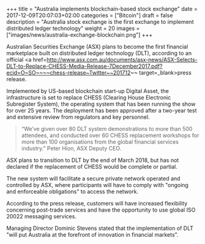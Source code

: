 +++
title = "Australia implements blockchain-based stock exchange"
date = 2017-12-09T20:07:03+02:00
categories = ["Bitcoin"]
draft = false
description = "Australia stock exchange is the first exchange to implement distributed ledger technology"
weight = 20
images = ["images/news/australia-exchange-blockchain.png"]
+++

Australian Securities Exchange (ASX) plans to become the first financial marketplace built on distributed ledger technology (DLT), according to an official <a href=http://www.asx.com.au/documents/asx-news/ASX-Selects-DLT-to-Replace-CHESS-Media-Release-7December2017.pdf?ecid=O~SO~~~~chess-release~Twitter~~201712~~ target=_blank>press release</a>.

Implemented by US-based blockchain start-up Digital Asset, the infrastructure is set to replace CHESS (Clearing House Electronic Subregister System), the operating system that has been running the show for over 25 years.
The deployment has been approved after a two-year test and extensive review from regulators and key personnel.

 >“We’ve given over 80 DLT system demonstrations
to more than 500 attendees, and conducted over 60 CHESS replacement workshops for more than 100
organisations from the global financial services industry." Peter Hion, ASX Deputy CEO.

ASX plans to transition to DLT by the end of March 2018, but has not declared if the replacement of CHESS would be complete or partial.

The new system will facilitate a secure private network operated and controlled by ASX, where participants will have to comply with "ongoing and enforceable obligations" to access the network.

According to the press release, customers will have increased flexibility concerning post-trade services and have the opportunity to use global ISO 20022 messaging services.

Managing Director Dominic Stevens stated that the implementation of DLT  "will put Australia at the forefront of innovation in financial markets”.
